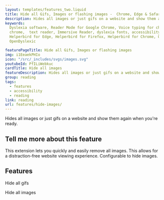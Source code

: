```yaml
---
layout: templates/features_two.liquid
title: Hide all Gifs, Images or flashing images -  Chrome, Edge & Safari
description: Hides all images or just gifs on a website and show them again when your ready.
keywords:
  Dyslexia software, Reader Mode for Google Chrome, Voice typing for chrome, Text to speech for
  chrome,  text reader, Immersive Reader, dyslexia fonts, accessibility software, dyslexia software,
  Helperbird for Edge, Helperbird for Firefox, Helperbird for Chrome, Opendyslexic for Chrome,
  OpenDyslexic

featurePageTitle: Hide all Gifs, Images or flashing images
img: i1EeaekPHIo
icon: "/src/_includes/svgs/images.svg"
youtubeId: PfILiWebkuc
cardTitle: Hide all images
featureDescription: Hides all images or just gifs on a website and show them again when your ready.
group: reading
tags: 
  - features
  - accessibility
  - reading
link: reading
url: features/hide-images/
---
```


Hides all images or just gifs on a website and show them again when you're ready.

## Tell me more about this feature

This extension lets you quickly and easily remove all images. This allows for a distraction-free website viewing experience. Configurable to hide images.


## Features

Hide all gifs

Hide all images



























